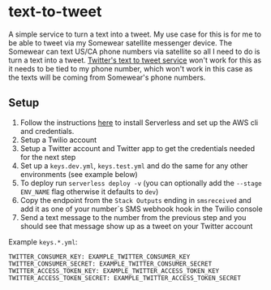 # text-to-tweet
A simple service to turn a text into a tweet. My use case for this is for me to be able to tweet via my Somewear satellite messenger device. The Somewear can text US/CA phone numbers via satellite so all I need to do is turn a text into a tweet. [Twitter's text to tweet service](https://help.twitter.com/en/using-twitter/twitter-sms) won't work for this as it needs to be tied to my phone number, which won't work in this case as the texts will be coming from Somewear's phone numbers.

## Setup

1. Follow the instructions [here](https://serverless.com/framework/docs/providers/aws/guide/installation/) to install Serverless and set up the AWS cli and credentials.
1. Setup a Twilio account
1. Setup a Twitter account and Twitter app to get the credentials needed for the next step
1. Set up a `keys.dev.yml`, `keys.test.yml` and do the same for any other environments (see example below)
1. To deploy run `serverless deploy -v` (you can optionally add the `--stage ENV_NAME` flag otherwise it defaults to `dev`)
1. Copy the endpoint from the `Stack Outputs` ending in `smsreceived` and add it as one of your number`s SMS webhook hook in the Twilio console
1. Send a text message to the number from the previous step and you should see that message show up as a tweet on your Twitter account

Example `keys.*.yml`:
```
TWITTER_CONSUMER_KEY: EXAMPLE_TWITTER_CONSUMER_KEY
TWITTER_CONSUMER_SECRET: EXAMPLE_TWITTER_CONSUMER_SECRET
TWITTER_ACCESS_TOKEN_KEY: EXAMPLE_TWITTER_ACCESS_TOKEN_KEY
TWITTER_ACCESS_TOKEN_SECRET: EXAMPLE_TWITTER_ACCESS_TOKEN_SECRET
```
